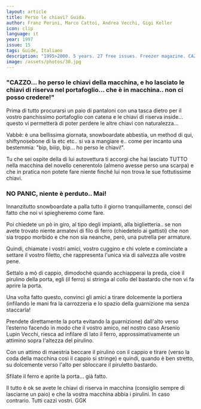 ```yaml
---
layout: article
title: Perso le chiavi? Guida.
author: Franz Perini, Marco Cattoi, Andrea Vecchi, Gigi Keller
icon: clip
language: it
year: 1997
issue: 15
tags: Guide, Italiano
description: "1995>2000. 5 years. 27 free issues. Freezer magazine. CAZZO... ho perso le chiavi della macchina, e ho lasciato le chiavi di riserva nel portafoglio... che è in macchina.. non ci posso credere!"
image: /assets/photos/30.jpg
---
```


### "CAZZO... ho perso le chiavi della macchina, e ho lasciato le chiavi di riserva nel portafoglio... che è in macchina.. non ci posso credere!"

Prima di tutto procurarsi un paio di pantaloni con una tasca dietro per il vostro panchissimo portafoglio con catena e le chiavi di riserva inside... questo vi permetterà di poter perdere le altre chiavi con naturalezza...

Vabbè: è una bellissima giornata, snowboardate abbestia, un method di qui, shiftynosebone di la etc etc.. si va a mangiare e.. come per incanto una bestemmia: "bip, biiip, bip... ho perso le chiavi!".

Tu che sei ospite della di lui autovettura ti accorgi che hai lasciato TUTTO nella macchina del novello cenerentolo (almeno avesse perso una scarpa) e che in pratica non potete fare niente finché lui non trova le sue fottutissime chiavi.

### NO PANIC, niente è perduto.. Mai!

Innanzitutto snowboardate a palla tutto il giorno tranquillamente, consci del fatto che noi vi spiegheremo come fare.

Poi chiedete un pò in giro, al tipo degli impianti, alla biglietteria.. se non avete trovato niente armatevi di filo di ferro (chiedetelo ai gattisti) che non sia troppo morbido e che non sia neanche, però, una putrella per armature.

Quindi, chiamate i vostri amici, vostro cuggino e chi volete e cominciate a settare il vostro filetto, che rappresenta l'unica via di salvezza alle vostre pene.

Settalo a mò di cappio, dimodochè quando acchiapperai la preda, cioè il pirulino della porta, egli (il ferro) si stringa al collo del bastardo che non vi fa aprire la porta.

Una volta fatto questo, convinci gli amici a tirare dolcemente la portiera (infilando le mani fra la carrozzeria e lo spazio della guarnizione ma senza staccarla!

Prendete direttamente la porta evitando la guarnizione) dall'alto verso l’esterno facendo in modo che il vostro amico, nel nostro caso Arsenio Lupin Vecchi, riesca ad infilare di lato il ferro, approssimativamente un attimino sopra l'altezza del pirulino.

Con un attimo di maestria beccare il pirulino con il cappio e tirare (verso la coda della macchina così il cappio si stringe) e quindi, quando è ben stretto, su dolcemente verso l'alto per sbloccare il piruletto bastardo.

Sfilate il ferro e aprite la porta... già fatto.

Il tutto è ok se avete le chiavi di riserva in macchina (consiglio sempre di lasciarne un paio) e che la vostra macchina abbia i pirulini. In caso contrario. Tutti cazzi vostri. GGK
